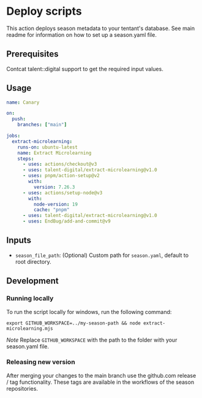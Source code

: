 # Deploy scripts

This action deploys season metadata to your tentant's database. See main readme for information on how to set up a season.yaml file.

## Prerequisites

Contcat talent::digital support to get the required input values.

## Usage

```yaml
name: Canary

on:
  push:
    branches: ["main"]

jobs:
  extract-microlearning:
    runs-on: ubuntu-latest
    name: Extract Microlearning
    steps:
      - uses: actions/checkout@v3
      - uses: talent-digital/extract-microlearning@v1.0
      - uses: pnpm/action-setup@v2
        with:
          version: 7.26.3
      - uses: actions/setup-node@v3
        with:
          node-version: 19
          cache: "pnpm"
      - uses: talent-digital/extract-microlearning@v1.0
      - uses: EndBug/add-and-commit@v9
```

## Inputs

- `season_file_path`: (Optional) Custom path for `season.yaml`, default to root directory.

## Development

### Running locally

To run the script locally for windows, run the following command:

`export GITHUB_WORKSPACE=../my-season-path && node extract-microlearning.mjs`

_Note_
Replace `GITHUB_WORKSPACE` with the path to the folder with your season.yaml file.

### Releasing new version

After merging your changes to the main branch use the github.com release / tag functionality. These tags are available in the workflows of the season repositories.
